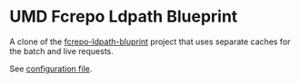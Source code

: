 # UMD Fcrepo Ldpath Blueprint

A clone of the [fcrepo-ldpath-bluprint](https://github.com/fcrepo4-exts/fcrepo-camel-toolbox/tree/master/blueprint/fcrepo-ldpath-blueprint) project that uses separate caches for the batch and live requests.

See [configuration file](src/main/cfg/edu.umd.lib.fcrepo.camel.ldpath.cfg).

